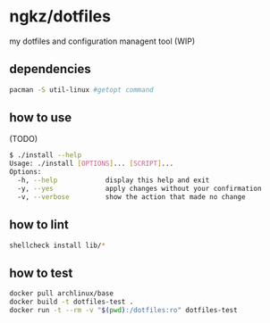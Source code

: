 # ngkz/dotfiles
my dotfiles and configuration managent tool (WIP)

## dependencies
```sh
pacman -S util-linux #getopt command
```

## how to use
(TODO)

```sh
$ ./install --help
Usage: ./install [OPTIONS]... [SCRIPT]...
Options:
  -h, --help            display this help and exit
  -y, --yes             apply changes without your confirmation
  -v, --verbose         show the action that made no change
```

## how to lint
```sh
shellcheck install lib/*
```

## how to test
```sh
docker pull archlinux/base
docker build -t dotfiles-test .
docker run -t --rm -v "$(pwd):/dotfiles:ro" dotfiles-test
```
